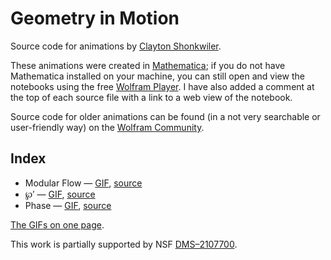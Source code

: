 # Geometry in Motion
Source code for animations by [Clayton Shonkwiler](https://shonkwiler.org).

These animations were created in [Mathematica](https://www.wolfram.com/mathematica/); if you do not have Mathematica installed on your machine, you can still open and view the notebooks using the free [Wolfram Player](https://www.wolfram.com/player/). I have also added a comment at the top of each source file with a link to a web view of the notebook.

Source code for older animations can be found (in a not very searchable or user-friendly way) on the [Wolfram Community](https://community.wolfram.com/web/claytonshonkwiler).

Index
-----

* Modular Flow — [GIF](https://images.squarespace-cdn.com/content/v1/559ecd75e4b04a42423a0fe2/1716580563322-F3TRA7GN8JPZ7ZJ7VD3C/image-asset.gif), [source](source/flow.nb)
* ℘′ — [GIF](https://images.squarespace-cdn.com/content/v1/559ecd75e4b04a42423a0fe2/1716580840132-AMCDO45802WVWL5J41YW/image-asset.gif), [source](source/p.nb)
* Phase — [GIF](https://images.squarespace-cdn.com/content/v1/559ecd75e4b04a42423a0fe2/1747935280867-O0B2VPOKFL1EAQ1FC2Y4/image-asset.gif), [source](source/phase.nb)

[The GIFs on one page](https://shonkwiler.org/geometry).

This work is partially supported by NSF [DMS–2107700](https://www.nsf.gov/awardsearch/showAward?AWD_ID=2107700).
